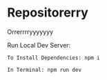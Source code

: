 # Repositorerry
Orrerrrryyyyyyy

Run Local Dev Server:

    To Install Dependencies: npm i
    
    In Terminal: npm run dev

